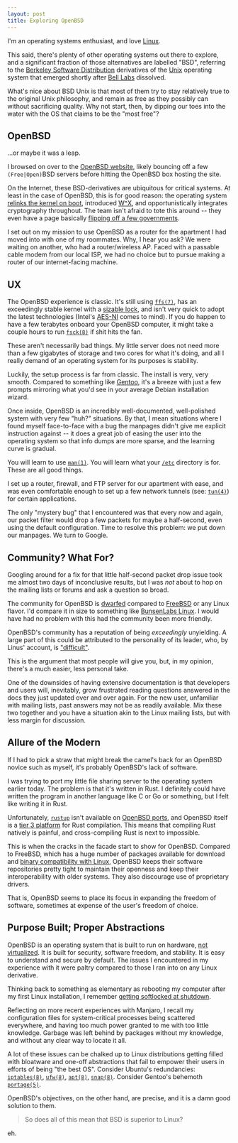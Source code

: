 ```yaml
---
layout: post
title: Exploring OpenBSD
---
```


I'm an operating systems enthusiast, and love [Linux](https://www.linux.org/).

This said, there's plenty of other operating systems out there to explore, and
a significant fraction of those alternatives are labelled "BSD", referring to
the [Berkeley Software Distribution](https://en.wikipedia.org/wiki/Berkeley_Software_Distribution)
derivatives of the [Unix](https://en.wikipedia.org/wiki/Unix) operating system that
emerged shortly after [Bell Labs](https://en.wikipedia.org/wiki/Bell_Labs) dissolved.

What's nice about BSD Unix is that most of them try to stay relatively
true to the original Unix philosophy, and remain as free as they possibly
can without sacrificing quality. Why not start, then, by dipping our toes into the
water with the OS that claims to be the "most free"?

## OpenBSD

...or maybe it was a leap.

I browsed on over to the [OpenBSD website](https://www.openbsd.org/), likely
bouncing off a few `(Free|Open)`BSD servers before hitting the OpenBSD box
hosting the site.

On the Internet, these BSD-derivatives are ubiquitous for critical systems. At least
in the case of OpenBSD, this is for good reason: the
operating system [relinks the kernel on boot](https://www.openbsd.org/faq/upgrade63.html),
introduced [W^X](https://en.wikipedia.org/wiki/W%5EX), and opportunistically integrates cryptography
throughout. The team isn't afraid to tote this around -- they even have a page
basically [flipping off a few governments](https://www.openbsd.org/crypto.html).

I set out on my mission to use OpenBSD as a router for the apartment I had
moved into with one of my roommates. Why, I hear you ask? We were waiting on
another, who had a router/wireless AP. Faced with a passable cable modem from
our local ISP, we had no choice but to pursue making a router of our internet-facing
machine.

## UX

The OpenBSD experience is classic. It's still using [`ffs(7)`](https://www.freebsd.org/cgi/man.cgi?query=ffs&sektion=7), has an
exceedingly stable kernel with a [sizable lock](https://en.wikipedia.org/wiki/Giant_lock),
and isn't very quick to adopt
the latest technologies (Intel's [AES-NI](https://www.intel.com/content/www/us/en/architecture-and-technology/advanced-encryption-standard-aes/data-protection-aes-general-technology.html) comes to mind). If you do happen
to have a few terabytes onboard your OpenBSD computer, it might take a couple
hours to run [`fsck(8)`](https://man.openbsd.org/fsck) if shit hits the fan.

These aren't necessarily bad things. My little server
does not need more than a few gigabytes of storage and two cores for what it's
doing, and all I really demand of an operating system for its purposes is stability.

Luckily, the setup process is far from classic. The install is very, very
smooth. Compared to something like [Gentoo](https://wiki.gentoo.org/), it's a breeze with just a few
prompts mirroring what you'd see in your average Debian installation wizard.

Once inside, OpenBSD is an incredibly well-documented, well-polished system with very few "huh?"
situations. By that, I mean situations where I found myself face-to-face with a
bug the manpages didn't give me explicit instruction against -- it does a great
job of easing the user into the operating system so that info dumps are more
sparse, and the learning curve is gradual.

You will learn to use [`man(1)`](https://man.openbsd.org/man.1).
You will learn what your [`/etc`](https://man.openbsd.org/hier) directory is for.
These are all good things.

I set up a router, firewall, and FTP server for our apartment with ease, and
was even comfortable enough to set up a few network tunnels (see: [`tun(4)`](https://man.openbsd.org/tun.4))
for certain applications.

The only "mystery bug" that I encountered was that every now and again, our packet
filter would drop a few packets for maybe a half-second, even using the default
configuration. Time to resolve this problem: we put down our manpages. We turn
to Google.

## Community? What For?

Googling around for a fix for that little half-second packet drop issue took
me almost two days of inconclusive results, but I was *not* about to hop on
the mailing lists or forums and ask a question so broad.

The community for OpenBSD is [dwarfed](https://distrowatch.com/table.php?distribution=freebsd) compared to [FreeBSD](https://www.freebsd.org/) or any Linux flavor.
I'd compare it in size to something like [BunsenLabs Linux](https://www.bunsenlabs.org/).
I would have had no problem with this had the community been more friendly.

OpenBSD's community has a reputation of being *exceedingly* unyielding. A
large part of this could be attributed to the personality of its
leader, who, by Linus' account, is ["difficult"](https://www.forbes.com/2005/06/16/linux-bsd-unix-cz_dl_0616theo.html).

This is the argument that most people will give you, but, in my opinion,
there's a much easier, less personal take.

One of the downsides of having extensive documentation is that developers
and users will, inevitably, grow frustrated reading questions answered in the docs
they just updated over and over again. For the new user, unfamiliar with
mailing lists, past answers may not be as readily available. Mix these two
together and you have a situation akin to the Linux mailing lists, but with
less margin for discussion.

## Allure of the Modern

If I had to pick a straw that might break the camel's back for an OpenBSD
novice such as myself, it's probably OpenBSD's lack of software.

I was trying to port my little file sharing server to the operating system
earlier today. The problem is that it's written in Rust. I definitely
could have written the program in another language like C or Go or something,
but I felt like writing it in Rust.

Unfortunately, [`rustup`](https://rustup.rs/) isn't available on [OpenBSD ports](https://openports.se/),
and OpenBSD itself is a [tier 3 platform](https://doc.rust-lang.org/nightly/rustc/platform-support.html#tier-3)
for Rust compilation. This means that compiling Rust natively is painful, and
cross-compiling Rust is next to impossible.

This is when the cracks in the facade start to show for OpenBSD. Compared
to FreeBSD, which has a huge number of packages available for download and
[binary compatibility with Linux](https://docs.freebsd.org/en/books/handbook/linuxemu/),
OpenBSD keeps their software repositories pretty tight
to maintain their openness and keep their interoperability with older systems.
They also discourage use of proprietary drivers.

That is, OpenBSD seems to place its focus in expanding the freedom of software,
sometimes at expense of the user's freedom of choice.

## Purpose Built; Proper Abstractions

OpenBSD is an operating system that is built to run on hardware,
[not virtualized](https://www.virtualbox.org/ticket/639).
It is built for security, software freedom, and stability. It is
easy to understand and secure by default. The issues I encountered in my experience
with it were paltry compared to those I ran into on any Linux derivative.

Thinking back to something as elementary as rebooting my computer after my first
Linux installation, I remember [getting softlocked at shutdown](https://unix.stackexchange.com/q/249654).

Reflecting on more recent experiences with Manjaro, I recall my configuration files
for system-critical processes being scattered everywhere, and having too much power
granted to me with too little knowledge. Garbage was left behind by packages without
my knowledge, and without any clear way to locate it all.

A lot of these issues can be chalked up to Linux distributions getting filled with bloatware
and one-off abstractions that fail to empower their users in efforts of being
"the best OS". Consider Ubuntu's redundancies:
[`iptables(8)`](https://manpages.ubuntu.com/manpages/precise/en/man8/iptables.8.html),
[`ufw(8)`](https://manpages.ubuntu.com/manpages/bionic/man8/ufw.8.html),
[`apt(8)`](https://manpages.ubuntu.com/manpages/xenial/man8/apt.8.html),
[`snap(8)`](https://manpages.ubuntu.com/manpages/impish/en/man8/snap.8.html). Consider
Gentoo's behemoth [`portage(5)`](https://wiki.gentoo.org/wiki/Portage).

OpenBSD's objectives, on the other hand, are precise, and it is a damn good
solution to them.

> So does all of this mean that BSD is superior to Linux?

eh.
